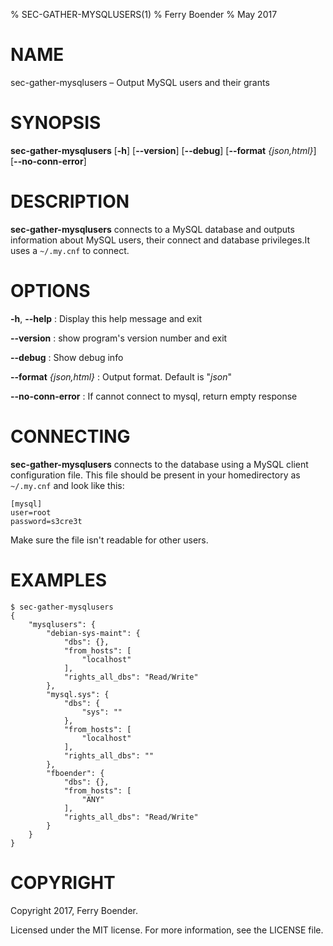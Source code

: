 % SEC-GATHER-MYSQLUSERS(1)
% Ferry Boender
% May 2017

<!---
Convert with pandoc to Groff man format:

pandoc this.md -s -t man > this.1
--->

# NAME

sec-gather-mysqlusers – Output MySQL users and their grants

# SYNOPSIS

 **sec-gather-mysqlusers** [**-h**] [**--version**] [**--debug**] [**--format** *{json,html}*] [**--no-conn-error**]

# DESCRIPTION

**sec-gather-mysqlusers** connects to a MySQL database and outputs information
about MySQL users, their connect and database privileges.It uses a `~/.my.cnf`
to connect.


# OPTIONS

**-h**, **--help**
:   Display this help message and exit

**--version**
:   show program's version number and exit

**--debug**
:   Show debug info

**--format** *{json,html}*
:   Output format. Default is "*json*"

**--no-conn-error**
:   If cannot connect to mysql, return empty response

# CONNECTING

**sec-gather-mysqlusers** connects to the database using a MySQL client
configuration file. This file should be present in your homedirectory as
`~/.my.cnf` and look like this:

    [mysql]
    user=root
    password=s3cre3t

Make sure the file isn't readable for other users.

# EXAMPLES


    $ sec-gather-mysqlusers
    {
        "mysqlusers": {
            "debian-sys-maint": {
                "dbs": {}, 
                "from_hosts": [
                    "localhost"
                ], 
                "rights_all_dbs": "Read/Write"
            }, 
            "mysql.sys": {
                "dbs": {
                    "sys": ""
                }, 
                "from_hosts": [
                    "localhost"
                ], 
                "rights_all_dbs": ""
            }, 
            "fboender": {
                "dbs": {}, 
                "from_hosts": [
                    "ANY"
                ], 
                "rights_all_dbs": "Read/Write"
            }
        }
    }

# COPYRIGHT

Copyright 2017, Ferry Boender.

Licensed under the MIT license. For more information, see the LICENSE file.
